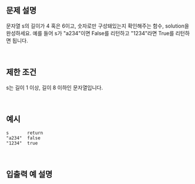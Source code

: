## 문제 설명

문자열 s의 길이가 4 혹은 6이고, 숫자로만 구성돼있는지 확인해주는 함수, solution을 완성하세요. 예를 들어 s가 "a234"이면 False를 리턴하고 "1234"라면 True를 리턴하면 됩니다.

<br>

## 제한 조건

s는 길이 1 이상, 길이 8 이하인 문자열입니다.

<br>

## 예시

```
s	    return
"a234"	false
"1234"	true
```

<br>

## 입출력 예 설명
